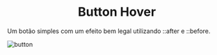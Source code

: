 <h1 align="center"> Button Hover </h1>

Um botão simples com um efeito bem legal utilizando ::after e ::before.

![button](https://user-images.githubusercontent.com/85807972/201996366-cf738737-7b69-45b7-bd10-466e534a39dc.gif)
